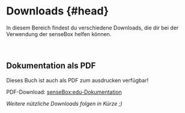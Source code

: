 # Downloads {#head}

<div class="description">
	In diesem Bereich findest du verschiedene Downloads, die dir bei der Verwendung der senseBox helfen können.
</div>
<div class="line">
    <br>
    <br>
</div>

## Dokumentation als PDF

Dieses Buch ist auch als PDF zum ausdrucken verfügbar!

PDF-Download: [senseBox:edu-Dokumentation](https://github.com/sensebox/resources/raw/master/senseBox-edu.pdf)

*Weitere nützliche Downloads folgen in Kürze ;)*
